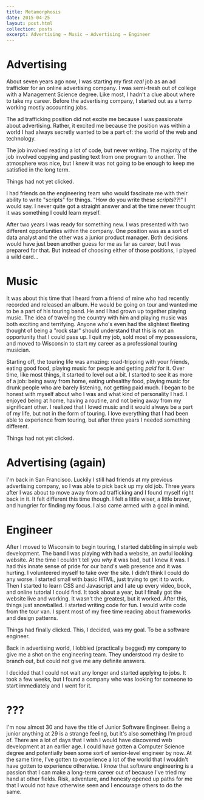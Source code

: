 ```yaml
---
title: Metamorphosis
date: 2015-04-25
layout: post.html
collection: posts
excerpt: Advertising → Music → Advertising → Engineer
---
```


# Advertising

About seven years ago now, I was starting my first _real_ job as an ad trafficker for an online advertising company.  I was semi-fresh out of college with a Management Science degree.  Like most, I hadn't a clue about where to take my career.  Before the advertising company, I started out as a temp working mostly accounting jobs.  

The ad trafficking position did not excite me because I was passionate about advertising.  Rather, it excited me because the position was within a world I had always secretly wanted to be a part of:  the world of the web and technology. 

The job involved reading a lot of code, but never writing.  The majority of the job involved copying and pasting text from one program to another.  The atmosphere was nice, but I knew it was not going to be enough to keep me satisfied in the long term.  

Things had not yet clicked.

I had friends on the engineering team who would fascinate me with their ability to write "scripts" for things.  "How do you write these _scripts_??!" I would say.  I never quite got a straight answer and at the time never thought it was something I could learn myself.  

After two years I was ready for something new.  I was presented with two different opportunities within the company.  One position was as a sort of data analyst and the other was a junior product manager.  Both decisions would have just been another guess for me as far as career, but I was prepared for that.  But instead of choosing either of those positions, I played a wild card...

# Music

It was about this time that I heard from a friend of mine who had recently recorded and released an album.  He would be going on tour and wanted me to be a part of his touring band.  He and I had grown up together playing music.  The idea of traveling the country with him and playing music was both exciting and terrifying.  Anyone who's even had the slightest fleeting thought of being a "rock star" should understand that this is not an opportunity that I could pass up.  I quit my job, sold most of my possessions, and moved to Wisconsin to start my career as a professional touring musician.

Starting off, the touring life was amazing: road-tripping with your friends, eating good food, playing music for people and getting _paid_ for it.  Over time, like most things, it started to level out a bit.  I started to see it as more of a job: being away from home, eating unhealthy food, playing music for drunk people who are barely listening, not getting paid much.  I began to be honest with myself about who I was and what kind of personality I had.  I enjoyed being at home, having a routine, and not being away from my significant other.  I realized that I loved music and it would always be a part of my life, but not in the form of touring.  I love everything that I had been able to experience from touring, but after three years I needed something different.

Things had not yet clicked.

# Advertising (again)

I'm back in San Francisco.  Luckily I still had friends at my previous advertising company, so I was able to pick back up my old job.  Three years after I was about to move away from ad trafficking and I found myself right back in it.  It felt different this time though.  I felt a little wiser, a little braver, and hungrier for finding my focus.  I also came armed with a goal in mind.

# Engineer

After I moved to Wisconsin to begin touring, I started dabbling in simple web development.  The band I was playing with had a website, an awful looking website.  At the time I couldn't tell you _why_ it was bad, but I knew it was.  I had this innate sense of pride for our band's web presence and it was hurting.  I volunteered myself to take over the site.  I didn't think I could do any worse.  I started small with basic HTML, just trying to get it to work.  Then I started to learn CSS and Javascript and I ate up every video, book, and online tutorial I could find.  It took about a year, but I finally got the website live and working.  It wasn't the greatest, but it worked.  After this, things just snowballed.  I started writing code for fun.  I would write code from the tour van.  I spent most of my free time reading about frameworks and design patterns.

Things had finally clicked.  This, I decided, was my goal.  To be a software engineer.  

Back in advertising world, I lobbied (practically begged) my company to give me a shot on the engineering team.  They understood my desire to branch out, but could not give me any definite answers.  

I decided that I could not wait any longer and started applying to jobs.  It took a few weeks, but I found a company who was looking for someone to start immediately and I went for it.  

# ???

I'm now almost 30 and have the title of Junior Software Engineer.  Being a junior anything at 29 is a strange feeling, but it's also something I'm proud of.  There are a lot of days that I wish I would have discovered web development at an earlier age.  I could have gotten a Computer Science degree and potentially been some sort of senior-level engineer by now.  At the same time, I've gotten to experience a lot of the world that I wouldn't have gotten to experience otherwise.  I _know_ that software engineering is a passion that I can make a long-term career out of because I've tried my hand at other fields.  Risk, adventure, and honesty opened up paths for me that I would not have otherwise seen and I encourage others to do the same.
